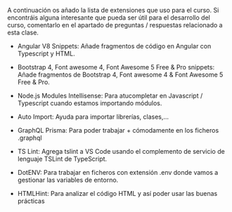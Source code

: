A continuación os añado la lista de extensiones que uso para el curso. Si encontráis alguna interesante que pueda ser útil para el desarrollo del curso, comentarlo en el apartado de preguntas / respuestas relacionado a esta clase.

* Angular V8 Snippets: Añade fragmentos de código en Angular con Typescript y HTML.

* Bootstrap 4, Font awesome 4, Font Awesome 5 Free & Pro snippets: Añade fragmentos de Bootstrap 4, Font awesome 4 & Font Awesome 5 Free & Pro.

* Node.js Modules Intellisense: Para atucompletar en Javascript / Typescript cuando estamos importando módulos.

* Auto Import: Ayuda para importar librerías, clases,...

* GraphQL Prisma: Para poder trabajar + cómodamente en los ficheros .graphql

* TS Lint: Agrega tslint a VS Code usando el complemento de servicio de lenguaje TSLint de TypeScript.

* DotENV: Para trabajar en ficheros con extensión .env donde vamos a gestionar las variables de entorno.

* HTMLHint: Para analizar el código HTML y así poder usar las buenas prácticas
